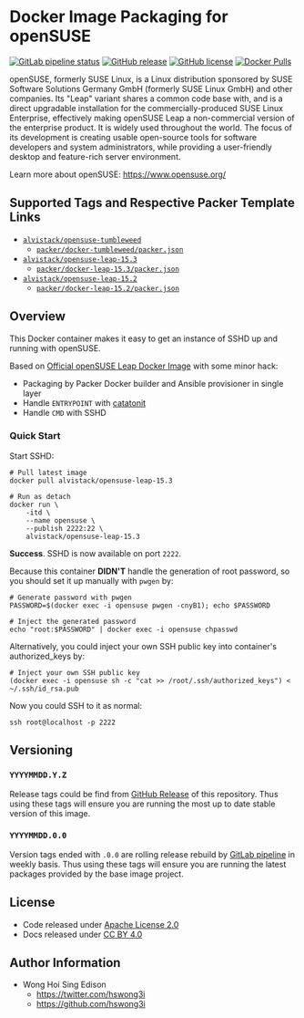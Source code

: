 # Docker Image Packaging for openSUSE

[![GitLab pipeline
status](https://img.shields.io/gitlab/pipeline/alvistack/docker-opensuse/master)](https://gitlab.com/alvistack/docker-opensuse/-/pipelines)
[![GitHub
release](https://img.shields.io/github/release/alvistack/docker-opensuse.svg)](https://github.com/alvistack/docker-opensuse/releases)
[![GitHub
license](https://img.shields.io/github/license/alvistack/docker-opensuse.svg)](https://github.com/alvistack/docker-opensuse/blob/master/LICENSE)
[![Docker
Pulls](https://img.shields.io/docker/pulls/alvistack/opensuse-leap-15.3.svg)](https://hub.docker.com/r/alvistack/opensuse-leap-15.3)

openSUSE, formerly SUSE Linux, is a Linux distribution sponsored by SUSE
Software Solutions Germany GmbH (formerly SUSE Linux GmbH) and other
companies. Its "Leap" variant shares a common code base with, and is a
direct upgradable installation for the commercially-produced SUSE Linux
Enterprise, effectively making openSUSE Leap a non-commercial version of
the enterprise product. It is widely used throughout the world. The
focus of its development is creating usable open-source tools for
software developers and system administrators, while providing a
user-friendly desktop and feature-rich server environment.

Learn more about openSUSE: <https://www.opensuse.org/>

## Supported Tags and Respective Packer Template Links

  - [`alvistack/opensuse-tumbleweed`](https://hub.docker.com/r/alvistack/opensuse-tumbleweed)
      - [`packer/docker-tumbleweed/packer.json`](https://github.com/alvistack/docker-opensuse/blob/master/packer/docker-tumbleweed/packer.json)
  - [`alvistack/opensuse-leap-15.3`](https://hub.docker.com/r/alvistack/opensuse-leap-15.3)
      - [`packer/docker-leap-15.3/packer.json`](https://github.com/alvistack/docker-opensuse/blob/master/packer/docker-leap-15.3/packer.json)
  - [`alvistack/opensuse-leap-15.2`](https://hub.docker.com/r/alvistack/opensuse-leap-15.2)
      - [`packer/docker-leap-15.2/packer.json`](https://github.com/alvistack/docker-opensuse/blob/master/packer/docker-leap-15.2/packer.json)

## Overview

This Docker container makes it easy to get an instance of SSHD up and
running with openSUSE.

Based on [Official openSUSE Leap Docker
Image](https://hub.docker.com/r/opensuse/leap/) with some minor hack:

  - Packaging by Packer Docker builder and Ansible provisioner in single
    layer
  - Handle `ENTRYPOINT` with
    [catatonit](https://github.com/openSUSE/catatonit)
  - Handle `CMD` with SSHD

### Quick Start

Start SSHD:

    # Pull latest image
    docker pull alvistack/opensuse-leap-15.3
    
    # Run as detach
    docker run \
        -itd \
        --name opensuse \
        --publish 2222:22 \
        alvistack/opensuse-leap-15.3

**Success**. SSHD is now available on port `2222`.

Because this container **DIDN'T** handle the generation of root
password, so you should set it up manually with `pwgen` by:

    # Generate password with pwgen
    PASSWORD=$(docker exec -i opensuse pwgen -cnyB1); echo $PASSWORD
    
    # Inject the generated password
    echo "root:$PASSWORD" | docker exec -i opensuse chpasswd

Alternatively, you could inject your own SSH public key into container's
authorized\_keys by:

    # Inject your own SSH public key
    (docker exec -i opensuse sh -c "cat >> /root/.ssh/authorized_keys") < ~/.ssh/id_rsa.pub

Now you could SSH to it as normal:

    ssh root@localhost -p 2222

## Versioning

### `YYYYMMDD.Y.Z`

Release tags could be find from [GitHub
Release](https://github.com/alvistack/docker-opensuse/releases) of this
repository. Thus using these tags will ensure you are running the most
up to date stable version of this image.

### `YYYYMMDD.0.0`

Version tags ended with `.0.0` are rolling release rebuild by [GitLab
pipeline](https://gitlab.com/alvistack/docker-opensuse/-/pipelines) in
weekly basis. Thus using these tags will ensure you are running the
latest packages provided by the base image project.

## License

  - Code released under [Apache License 2.0](LICENSE)
  - Docs released under [CC BY
    4.0](http://creativecommons.org/licenses/by/4.0/)

## Author Information

  - Wong Hoi Sing Edison
      - <https://twitter.com/hswong3i>
      - <https://github.com/hswong3i>
